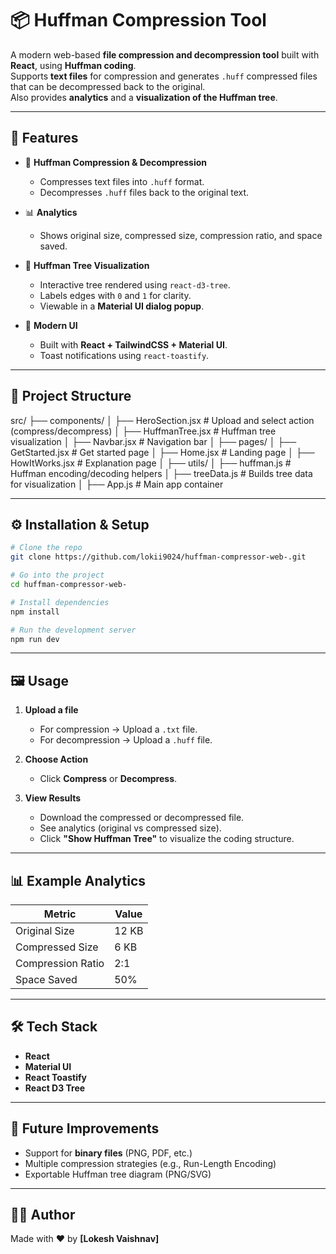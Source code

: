 # 📦 Huffman Compression Tool

A modern web-based **file compression and decompression tool** built with **React**, using **Huffman coding**.  
Supports **text files** for compression and generates `.huff` compressed files that can be decompressed back to the original.  
Also provides **analytics** and a **visualization of the Huffman tree**.

---

## 🚀 Features

- 🔐 **Huffman Compression & Decompression**
  - Compresses text files into `.huff` format.
  - Decompresses `.huff` files back to the original text.

- 📊 **Analytics**
  - Shows original size, compressed size, compression ratio, and space saved.

- 🌳 **Huffman Tree Visualization**
  - Interactive tree rendered using `react-d3-tree`.
  - Labels edges with `0` and `1` for clarity.
  - Viewable in a **Material UI dialog popup**.

- 🎨 **Modern UI**
  - Built with **React + TailwindCSS + Material UI**.
  - Toast notifications using `react-toastify`.

---

## 📂 Project Structure

src/
├── components/
│ ├── HeroSection.jsx # Upload and select action (compress/decompress)
│ ├── HuffmanTree.jsx # Huffman tree visualization
│ ├── Navbar.jsx # Navigation bar
│
├── pages/
│ ├── GetStarted.jsx # Get started page
│ ├── Home.jsx # Landing page
│ ├── HowItWorks.jsx # Explanation page
│
├── utils/
│ ├── huffman.js # Huffman encoding/decoding helpers
│ ├── treeData.js # Builds tree data for visualization
│
├── App.js # Main app container


---

## ⚙️ Installation & Setup

```bash
# Clone the repo
git clone https://github.com/lokii9024/huffman-compressor-web-.git

# Go into the project
cd huffman-compressor-web-

# Install dependencies
npm install

# Run the development server
npm run dev

```

---

## 🖼️ Usage

1. **Upload a file**
   - For compression → Upload a `.txt` file.  
   - For decompression → Upload a `.huff` file.

2. **Choose Action**
   - Click **Compress** or **Decompress**.

3. **View Results**
   - Download the compressed or decompressed file.  
   - See analytics (original vs compressed size).  
   - Click **"Show Huffman Tree"** to visualize the coding structure.

---

## 📊 Example Analytics

| Metric            | Value |
|-------------------|-------|
| Original Size     | 12 KB |
| Compressed Size   | 6 KB  |
| Compression Ratio | 2:1   |
| Space Saved       | 50%   |

---

## 🛠️ Tech Stack

- **React**
- **Material UI**
- **React Toastify**
- **React D3 Tree**

---

## 📌 Future Improvements

- Support for **binary files** (PNG, PDF, etc.)  
- Multiple compression strategies (e.g., Run-Length Encoding)  
- Exportable Huffman tree diagram (PNG/SVG)  

---

## 👨‍💻 Author

Made with ❤️ by **[Lokesh Vaishnav]**

